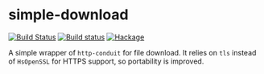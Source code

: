 # simple-download

[![Build Status](https://travis-ci.org/TerrorJack/simple-download.svg)](https://travis-ci.org/TerrorJack/simple-download)
[![Build status](https://ci.appveyor.com/api/projects/status/github/TerrorJack/simple-download?svg=true)](https://ci.appveyor.com/project/TerrorJack/simple-download)
[![Hackage](https://img.shields.io/hackage/v/simple-download.svg)](https://github.com/TerrorJack/simple-download)

A simple wrapper of `http-conduit` for file download. It relies on `tls` instead of `HsOpenSSL` for HTTPS support, so portability is improved.
